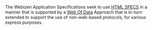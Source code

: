 The Webizen Application Specifications seek to use [HTML SPECS](WebSpec/HTML%20SPECS.md) in a manner that is supported by a [Web Of Data](https://www.w3.org/2013/data/) Approach that is in-turn extended to support the use of non-web-based protocols, for various express purposes.

